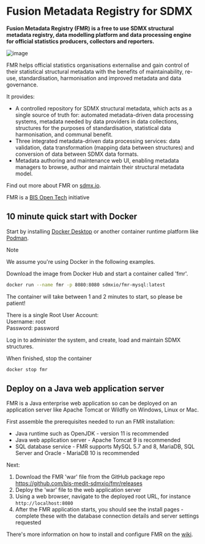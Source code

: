 # Fusion Metadata Registry for SDMX
**Fusion Metadata Registry (FMR) is a free to use SDMX structural metadata registry, data modelling platform and data processing engine for official statistics producers, collectors and reporters.**

![image](https://github.com/user-attachments/assets/84f7b40c-6783-413a-8a99-82e77da82c13)


FMR helps official statistics organisations externalise and gain control of their statistical structural metadata with the benefits of maintainability, re-use, standardisation, harmonisation and improved metadata and data governance.

It provides:
- A controlled repository for SDMX structural metadata, which acts as a single source of truth for: automated metadata-driven data processing systems, metadata needed by data providers in data collections, structures for the purposes of standardisation, statistical data harmonisation, and communal benefit.
- Three integrated metadata-driven data processing services: data validation, data transformation (mapping data between structures) and conversion of data between SDMX data formats. 
- Metadata authoring and maintenance web UI, enabling metadata managers to browse, author and maintain their structural metadata model.

Find out more about FMR on [sdmx.io](https://www.sdmx.io/tools/fmr/).

FMR is a [BIS Open Tech](https://www.bis.org/innovation/bis_open_tech.htm) initiative

## 10 minute quick start with Docker
Start by installing [Docker Desktop](https://www.docker.com/products/docker-desktop/) or another container runtime platform like [Podman](https://podman.io/).
> [!NOTE]
> We assume you're using Docker in the following examples.

Download the image from Docker Hub and start a container called 'fmr'.
```bash
docker run --name fmr -p 8080:8080 sdmxio/fmr-mysql:latest
```
The container will take between 1 and 2 minutes to start, so please be patient!

There is a single Root User Account:<br>
Username: root<br>
Password: password

Log in to administer the system, and create, load and maintain SDMX structures.

When finished, stop the container
```bash
docker stop fmr
```

## Deploy on a Java web application server
FMR is a Java enterprise web application so can be deployed on an application server like Apache Tomcat or Wildfly on Windows, Linux or Mac.

First assemble the prerequisites needed to run an FMR installation:
- Java runtime such as OpenJDK - version 11 is recommended
- Java web application server - Apache Tomcat 9 is recommended
- SQL database service - FMR supports MySQL 5.7 and 8, MariaDB, SQL Server and Oracle - MariaDB 10 is recommended

Next:
1. Download the FMR 'war' file from the GitHub package repo https://github.com/bis-medit-sdmxio/fmr/releases
2. Deploy the 'war' file to the web application server
3. Using a web browser, navigate to the deployed root URL, for instance `http://localhost:8080`
4. After the FMR application starts, you should see the install pages - complete these with the database connection details and server settings requested

There's more information on how to install and configure FMR on the [wiki](https://fmrwiki.sdmxcloud.org/Quick_start_guide_-_Windows,_Linux_or_Mac). 
